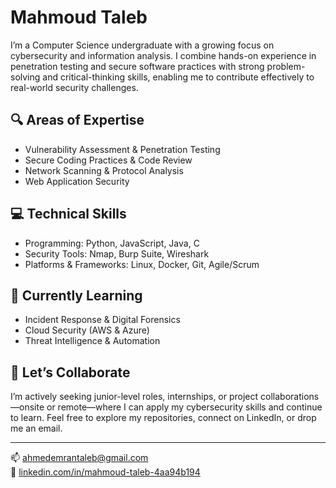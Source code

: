 # Mahmoud Taleb

I’m a Computer Science undergraduate with a growing focus on cybersecurity and information analysis. I combine hands-on experience in penetration testing and secure software practices with strong problem-solving and critical-thinking skills, enabling me to contribute effectively to real-world security challenges.

## 🔍 Areas of Expertise
- Vulnerability Assessment & Penetration Testing  
- Secure Coding Practices & Code Review  
- Network Scanning & Protocol Analysis  
- Web Application Security  

## 💻 Technical Skills
- Programming: Python, JavaScript, Java, C  
- Security Tools: Nmap, Burp Suite, Wireshark  
- Platforms & Frameworks: Linux, Docker, Git, Agile/Scrum  

## 🌱 Currently Learning
- Incident Response & Digital Forensics  
- Cloud Security (AWS & Azure)  
- Threat Intelligence & Automation  

## 🤝 Let’s Collaborate
I’m actively seeking junior-level roles, internships, or project collaborations—onsite or remote—where I can apply my cybersecurity skills and continue to learn. Feel free to explore my repositories, connect on LinkedIn, or drop me an email.

---

📫 ahmedemrantaleb@gmail.com  
🔗 [linkedin.com/in/mahmoud-taleb-4aa94b194](https://www.linkedin.com/in/mahmoud-taleb-4aa94b194/)  
